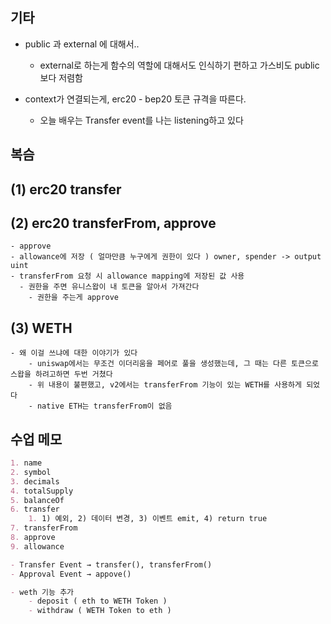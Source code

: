 ## 기타
- public 과 external 에 대해서..
  - external로 하는게 함수의 역할에 대해서도 인식하기 편하고 가스비도 public보다 저렴함

- context가 연결되는게, erc20 - bep20 토큰 규격을 따른다.
  - 오늘 배우는 Transfer event를 나는 listening하고 있다 

## 복슴

## (1) erc20 transfer
## (2) erc20 transferFrom, approve
    - approve
    - allowance에 저장 ( 얼마만큼 누구에게 권한이 있다 ) owner, spender -> output uint
    - transferFrom 요청 시 allowance mapping에 저장된 값 사용
      - 권한을 주면 유니스왑이 내 토큰을 알아서 가져간다
        - 권한을 주는게 approve
## (3) WETH
    - 왜 이걸 쓰냐에 대한 이야기가 있다
        - uniswap에서는 무조건 이더리움을 페어로 풀을 생성했는데, 그 때는 다른 토큰으로 스왑을 하려고하면 두번 거쳤다
        - 위 내용이 불편했고, v2에서는 transferFrom 기능이 있는 WETH를 사용하게 되었다
        - native ETH는 transferFrom이 없음

## 수업 메모
```markdown
1. name
2. symbol
3. decimals
4. totalSupply
5. balanceOf
6. transfer
    1. 1) 예외, 2) 데이터 변경, 3) 이벤트 emit, 4) return true
7. transferFrom
8. approve
9. allowance

- Transfer Event → transfer(), transferFrom()
- Approval Event → appove()

- weth 기능 추가
    - deposit ( eth to WETH Token )
    - withdraw ( WETH Token to eth )
```